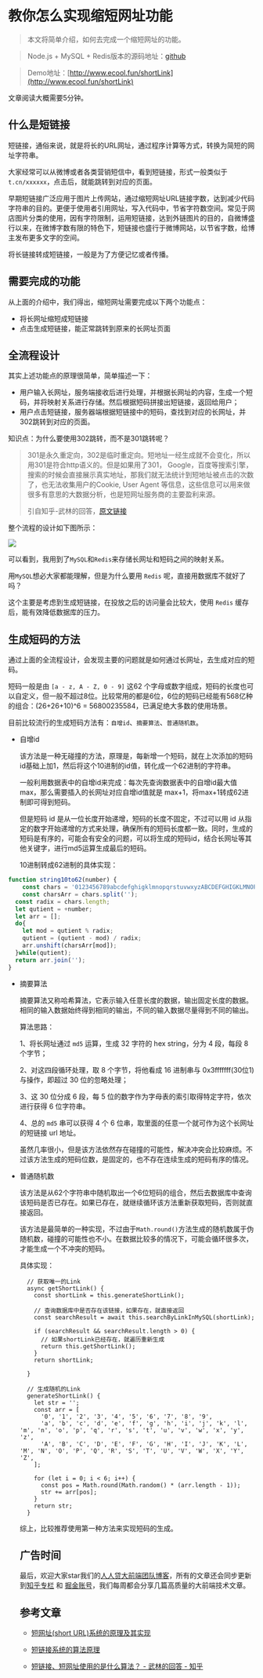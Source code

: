 # 教你怎么实现缩短网址功能

> 本文将简单介绍，如何去完成一个缩短网址的功能。

> Node.js + MySQL + Redis版本的源码地址：[github](https://github.com/liucong1/shortLink)

> Demo地址：[http://www.ecool.fun/shortLink](http://www.ecool.fun/shortLink)

文章阅读大概需要5分钟。

## 什么是短链接

短链接，通俗来说，就是将长的URL网址，通过程序计算等方式，转换为简短的网址字符串。

大家经常可以从微博或者各类营销短信中，看到短链接，形式一般类似于 `t.cn/xxxxxx`，点击后，就能跳转到对应的页面。

早期短链接广泛应用于图片上传网站，通过缩短网址URL链接字数，达到减少代码字符串的目的。更便于使用者引用网址，写入代码中，节省字符数空间。常见于网店图片分类的使用，因有字符限制，运用短链接，达到外链图片的目的，自微博盛行以来，在微博字数有限的特色下，短链接也盛行于微博网站，以节省字数，给博主发布更多文字的空间。

将长链接转成短链接，一般是为了方便记忆或者传播。



## 需要完成的功能

从上面的介绍中，我们得出，缩短网址需要完成以下两个功能点：

- 将长网址缩短成短链接
- 点击生成短链接，能正常跳转到原来的长网址页面



## 全流程设计

其实上述功能点的原理很简单，简单描述一下：

- 用户输入长网址，服务端接收后进行处理，并根据长网址的内容，生成一个短码，并将映射关系进行存储。然后根据短码拼接出短链接，返回给用户；
- 用户点击短链接，服务器端根据短链接中的短码，查找到对应的长网址，并302跳转到对应的页面。



知识点：为什么要使用302跳转，而不是301跳转呢？

> 301是永久重定向，302是临时重定向。短地址一经生成就不会变化，所以用301是符合http语义的。但是如果用了301， Google，百度等搜索引擎，搜索的时候会直接展示真实地址，那我们就无法统计到短地址被点击的次数了，也无法收集用户的Cookie, User Agent 等信息，这些信息可以用来做很多有意思的大数据分析，也是短网址服务商的主要盈利来源。
>
> 引自知乎-武林的回答，[原文链接](https://www.zhihu.com/question/20103344/answer/573638467)



整个流程的设计如下图所示：

![](./assets/短网址全流程.png)

可以看到，我用到了`MySQL`和`Redis`来存储长网址和短码之间的映射关系。

用`MySQL`想必大家都能理解，但是为什么要用 `Redis` 呢，直接用数据库不就好了吗？

这个主要是考虑到生成短链接，在投放之后的访问量会比较大，使用 `Redis` 缓存后，能有效降低数据库的压力。



## 生成短码的方法

通过上面的全流程设计，会发现主要的问题就是如何通过长网址，去生成对应的短码。

短码一般是由 `[a - z, A - Z, 0 - 9]` 这62 个字母或数字组成，短码的长度也可以自定义，但一般不超过8位。比较常用的都是6位，6位的短码已经能有568亿种的组合：(26+26+10)^6 = 56800235584，已满足绝大多数的使用场景。

目前比较流行的生成短码方法有：`自增id`、`摘要算法`、`普通随机数`。

- 自增id

  该方法是一种无碰撞的方法，原理是，每新增一个短码，就在上次添加的短码id基础上加1，然后将这个10进制的id值，转化成一个62进制的字符串。

  一般利用数据表中的自增id来完成：每次先查询数据表中的自增id最大值max，那么需要插入的长网址对应自增id值就是 max+1，将max+1转成62进制即可得到短码。

  但是短码 id 是从一位长度开始递增，短码的长度不固定，不过可以用 id 从指定的数字开始递增的方式来处理，确保所有的短码长度都一致。同时，生成的短码是有序的，可能会有安全的问题，可以将生成的短码id，结合长网址等其他关键字，进行md5运算生成最后的短码。

  10进制转成62进制的具体实现：

```javascript
function string10to62(number) {
	const chars = '0123456789abcdefghigklmnopqrstuvwxyzABCDEFGHIGKLMNOPQRSTUVWXYZ';
	const charsArr = chars.split('');
  const radix = chars.length;
  let qutient = +number;
  let arr = [];
  do{
    let mod = qutient % radix;
    qutient = (qutient - mod) / radix;
    arr.unshift(charsArr[mod]);
  }while(qutient);
  return arr.join('');
}
```



- 摘要算法

  摘要算法又称哈希算法，它表示输入任意长度的数据，输出固定长度的数据。相同的输入数据始终得到相同的输出，不同的输入数据尽量得到不同的输出。

  算法思路：

  1、将长网址通过 `md5` 运算，生成 32 字符的 hex string，分为 4 段，每段 8 个字节；

  2、对这四段循环处理，取 8 个字节，将他看成 16 进制串与 0x3fffffff(30位1) 与操作，即超过 30 位的忽略处理；

  3、这 30 位分成 6 段，每 5 位的数字作为字母表的索引取得特定字符，依次进行获得 6 位字符串。

  4、总的 `md5` 串可以获得 4 个 6 位串，取里面的任意一个就可作为这个长网址的短链接 url 地址。

  虽然几率很小，但是该方法依然存在碰撞的可能性，解决冲突会比较麻烦。不过该方法生成的短码位数，是固定的，也不存在连续生成的短码有序的情况。



- 普通随机数

  该方法是从62个字符串中随机取出一个6位短码的组合，然后去数据库中查询该短码是否已存在。如果已存在，就继续循环该方法重新获取短码，否则就直接返回。

  该方法是最简单的一种实现，不过由于`Math.round()`方法生成的随机数属于伪随机数，碰撞的可能性也不小。在数据比较多的情况下，可能会循环很多次，才能生成一个不冲突的短码。

  具体实现：

  ```
    // 获取唯一的Link
    async getShortLink() {
      const shortLink = this.generateShortLink();

      // 查询数据库中是否存在该链接，如果存在，就直接返回
      const searchResult = await this.searchByLinkInMySQL(shortLink);

      if (searchResult && searchResult.length > 0) {
        // 如果shortLink已经存在，就遍历重新生成
        return this.getShortLink();
      }
      return shortLink;

    }

    // 生成随机的Link
    generateShortLink() {
      let str = '';
      const arr = [
        '0', '1', '2', '3', '4', '5', '6', '7', '8', '9',
        'a', 'b', 'c', 'd', 'e', 'f', 'g', 'h', 'i', 'j', 'k', 'l', 'm', 'n', 'o', 'p', 'q', 'r', 's', 't', 'u', 'v', 'w', 'x', 'y', 'z',
        'A', 'B', 'C', 'D', 'E', 'F', 'G', 'H', 'I', 'J', 'K', 'L', 'M', 'N', 'O', 'P', 'Q', 'R', 'S', 'T', 'U', 'V', 'W', 'X', 'Y', 'Z',
      ];

      for (let i = 0; i < 6; i++) {
        const pos = Math.round(Math.random() * (arr.length - 1));
        str += arr[pos];
      }
      return str;
    }
  ```

  综上，比较推荐使用第一种方法来实现短码的生成。



  ## 广告时间

  最后，欢迎大家star我们的[人人贷大前端团队博客](https://github.com/rrd-fe/blog)，所有的文章还会同步更新到[知乎专栏](https://www.zhihu.com/people/ren-ren-dai-da-qian-duan-ji-zhu-zhong-xin/activities) 和 [掘金账号](https://juejin.im/user/5cb690b851882532941dd5d9)，我们每周都会分享几篇高质量的大前端技术文章。



  ## 参考文章

  - [短网址(short URL)系统的原理及其实现](https://segmentfault.com/a/1190000012088345)

  - [短链接系统的算法原理](https://www.cnblogs.com/feiyafeiblog/p/8581853.html)

  - [短链接、短网址使用的是什么算法？ - 武林的回答 - 知乎](https://www.zhihu.com/question/20103344/answer/573638467)



